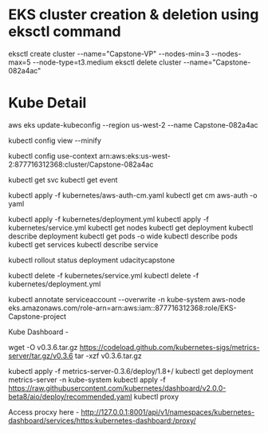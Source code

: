 # EKS cluster creation & deletion using eksctl command
eksctl create cluster --name="Capstone-VP" --nodes-min=3 --nodes-max=5 --node-type=t3.medium
eksctl delete cluster --name="Capstone-082a4ac"

# Kube Detail
aws eks update-kubeconfig --region us-west-2 --name Capstone-082a4ac

kubectl config view --minify

kubectl config use-context arn:aws:eks:us-west-2:877716312368:cluster/Capstone-082a4ac

kubectl get svc
kubectl get event 

kubectl apply -f kubernetes/aws-auth-cm.yaml
kubectl get cm aws-auth -o yaml

kubectl apply -f kubernetes/deployment.yml
kubectl apply -f kubernetes/service.yml
kubectl get nodes
kubectl get deployment
kubectl describe deployment
kubectl get pods -o wide
kubectl describe pods
kubectl get services
kubectl describe service

kubectl rollout status deployment udacitycapstone

kubectl delete -f kubernetes/service.yml
kubectl delete -f kubernetes/deployment.yml

kubectl annotate serviceaccount --overwrite -n kube-system aws-node eks.amazonaws.com/role-arn=arn:aws:iam::877716312368:role/EKS-Capstone-project


Kube Dashboard - 

wget -O v0.3.6.tar.gz https://codeload.github.com/kubernetes-sigs/metrics-server/tar.gz/v0.3.6 
tar -xzf v0.3.6.tar.gz

kubectl apply -f metrics-server-0.3.6/deploy/1.8+/
kubectl get deployment metrics-server -n kube-system
kubectl apply -f https://raw.githubusercontent.com/kubernetes/dashboard/v2.0.0-beta8/aio/deploy/recommended.yaml
kubectl proxy

Access procxy here - 
http://127.0.0.1:8001/api/v1/namespaces/kubernetes-dashboard/services/https:kubernetes-dashboard:/proxy/
